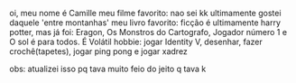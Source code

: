  
oi, meu nome é Camille
meu filme favorito: nao sei kk ultimamente gostei daquele 'entre montanhas'
meu livro favorito: ficção é ultimamente harry potter, mas já foi: Eragon, Os Monstros do Cartografo, Jogador número 1 e O sol é para todos. É Volátil
hobbie: jogar Identity V, desenhar, fazer crochê(tapetes), jogar ping pong e jogar xadrez

obs: atualizei isso pq tava muito feio do jeito q tava k

